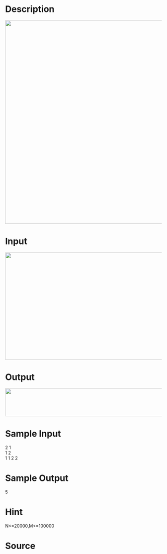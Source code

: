 
# Description

<div class="content"><p><img height="655" width="781" alt="" src="source/bzoj/2834/img/aHR0cHM6Ly9seWRzeS5jb20vSnVkZ2VPbmxpbmUvdXBsb2FkLzIwMTMwMy8xLmpwZw==.jpg"/></p></div>

# Input

<div class="content"><p><img height="345" width="777" alt="" src="source/bzoj/2834/img/aHR0cHM6Ly9seWRzeS5jb20vSnVkZ2VPbmxpbmUvdXBsb2FkLzIwMTMwMy8yLmpwZw==.jpg"/></p></div>

# Output

<div class="content"><p><img height="90" width="771" alt="" src="source/bzoj/2834/img/aHR0cHM6Ly9seWRzeS5jb20vSnVkZ2VPbmxpbmUvdXBsb2FkLzIwMTMwMy8zLmpwZw==.jpg"/></p></div>

# Sample Input

<div class="content"><span class="sampledata">2 1<br/>
1 2<br/>
1 1 2 2<br/>
</span></div>

# Sample Output

<div class="content"><span class="sampledata">5</span></div>

# Hint

<div class="content"><p></p><p>N&lt;=20000,M&lt;=100000</p><p></p></div>

# Source

<div class="content"><p><a href="problemset.php?search="></a></p></div>

